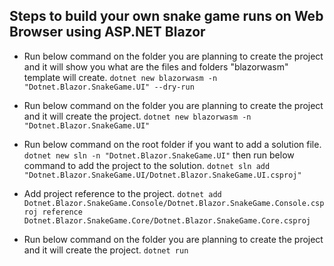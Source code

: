 ## Steps to build your own snake game runs on Web Browser using ASP.NET Blazor

- Run below command on the folder you are planning to create the project and it will show you what are the files and folders "blazorwasm" template will create.
`dotnet new blazorwasm -n "Dotnet.Blazor.SnakeGame.UI" --dry-run`

- Run below command on the folder you are planning to create the project and it will create the project.
`dotnet new blazorwasm -n "Dotnet.Blazor.SnakeGame.UI"`

- Run below command on the root folder if you want to add a solution file.
`dotnet new sln -n "Dotnet.Blazor.SnakeGame.UI"`
then run below command to add the project to the solution.
`dotnet sln add "Dotnet.Blazor.SnakeGame.UI/Dotnet.Blazor.SnakeGame.UI.csproj"`

- Add project reference to the project.
`dotnet add Dotnet.Blazor.SnakeGame.Console/Dotnet.Blazor.SnakeGame.Console.csproj reference Dotnet.Blazor.SnakeGame.Core/Dotnet.Blazor.SnakeGame.Core.csproj`

- Run below command on the folder you are planning to create the project and it will create the project.
`dotnet run`

